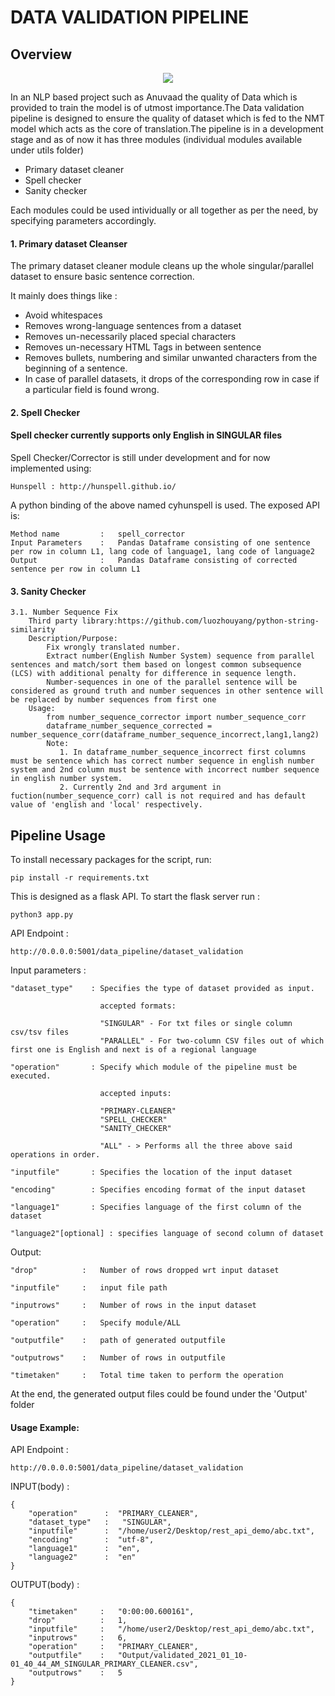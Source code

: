 # DATA VALIDATION PIPELINE

## Overview


<p align="center"> 
<img src="https://i.imgur.com/IYeXwV6.jpg">
</p>


In an NLP based project such as Anuvaad the quality of Data which is provided to train the model is of utmost importance.The Data validation pipeline is designed to ensure the quality of dataset which is fed to the NMT model which acts as the core of translation.The pipeline is in a development stage and as of now it has three modules (individual modules available under utils folder)

* Primary dataset cleaner
* Spell checker 
* Sanity checker

Each modules could be used intividually or all together as per the need, by specifying parameters accordingly.

#### 1. Primary dataset Cleanser

The primary dataset cleaner module cleans up the whole singular/parallel dataset to ensure basic sentence correction.

It mainly does things like :

*  Avoid whitespaces
*  Removes wrong-language sentences from a dataset
*  Removes un-necessarily placed special characters
*  Removes un-necessary HTML Tags in between sentence
*  Removes bullets, numbering and similar unwanted characters from the beginning of a sentence.
*  In case of parallel datasets, it drops of the corresponding row in case if a particular field is found wrong.

#### 2. Spell Checker

#### Spell checker currently supports only English in SINGULAR files

Spell Checker/Corrector is still under development and for now implemented using:

    Hunspell : http://hunspell.github.io/

A python binding of the above named cyhunspell is used. The exposed API is:

    Method name         :   spell_corrector
    Input Parameters    :   Pandas Dataframe consisting of one sentence per row in column L1, lang code of language1, lang code of language2
    Output              :   Pandas Dataframe consisting of corrected sentence per row in column L1

#### 3. Sanity Checker
    3.1. Number Sequence Fix
        Third party library:https://github.com/luozhouyang/python-string-similarity
        Description/Purpose:
            Fix wrongly translated number.
            Extract number(English Number System) sequence from parallel sentences and match/sort them based on longest common subsequence (LCS) with additional penalty for difference in sequence length.
            Number-sequences in one of the parallel sentence will be considered as ground truth and number sequences in other sentence will be replaced by number sequences from first one
        Usage:
            from number_sequence_corrector import number_sequence_corr
            dataframe_number_sequence_corrected = number_sequence_corr(dataframe_number_sequence_incorrect,lang1,lang2)
            Note:
               1. In dataframe_number_sequence_incorrect first columns must be sentence which has correct number sequence in english number system and 2nd column must be sentence with incorrect number sequence in english number system.
               2. Currently 2nd and 3rd argument in fuction(number_sequence_corr) call is not required and has default value of 'english and 'local' respectively.

## Pipeline Usage

To install necessary packages for the script, run:

    pip install -r requirements.txt

This is designed as a flask API. To start the flask server run :

    python3 app.py

API Endpoint : 

    http://0.0.0.0:5001/data_pipeline/dataset_validation

Input parameters :

    "dataset_type"    : Specifies the type of dataset provided as input.

                        accepted formats:

                        "SINGULAR" - For txt files or single column csv/tsv files
                        "PARALLEL" - For two-column CSV files out of which first one is English and next is of a regional language

    "operation"       : Specify which module of the pipeline must be executed.

                        accepted inputs:

                        "PRIMARY-CLEANER"
                        "SPELL_CHECKER"
                        "SANITY_CHECKER"
                        
                        "ALL" - > Performs all the three above said operations in order.

    "inputfile"       : Specifies the location of the input dataset

    "encoding"        : Specifies encoding format of the input dataset

    "language1"       : Specifies language of the first column of the dataset

    "language2"[optional] : specifies language of second column of dataset

Output:

    "drop"          :   Number of rows dropped wrt input dataset

    "inputfile"     :   input file path

    "inputrows"     :   Number of rows in the input dataset

    "operation"     :   Specify module/ALL

    "outputfile"    :   path of generated outputfile

    "outputrows"    :   Number of rows in outputfile
    
    "timetaken"     :   Total time taken to perform the operation

At the end, the generated output files could be found under the 'Output' folder 

#### Usage Example:

API Endpoint : 

    http://0.0.0.0:5001/data_pipeline/dataset_validation

INPUT(body) :

    {
        "operation"      :  "PRIMARY_CLEANER",
        "dataset_type"   :   "SINGULAR",
        "inputfile"      :  "/home/user2/Desktop/rest_api_demo/abc.txt",
        "encoding"       :  "utf-8",
        "language1"      :  "en",
        "language2"      :  "en"
    }

OUTPUT(body) :

    {
        "timetaken"     :   "0:00:00.600161",
        "drop"          :   1,
        "inputfile"     :   "/home/user2/Desktop/rest_api_demo/abc.txt",
        "inputrows"     :   6,
        "operation"     :   "PRIMARY_CLEANER",
        "outputfile"    :   "Output/validated_2021_01_10-01_40_44_AM_SINGULAR_PRIMARY_CLEANER.csv",
        "outputrows"    :   5
    }


